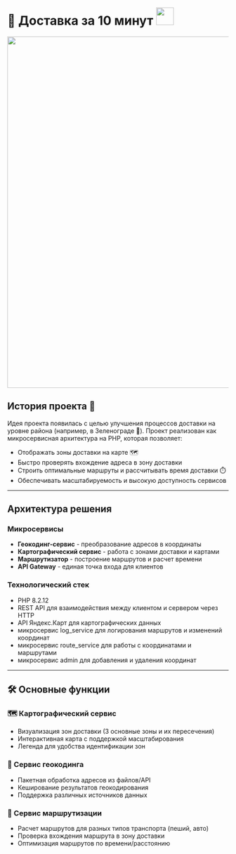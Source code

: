 # 🚀 Доставка за 10 минут <img src="https://media.tenor.com/yWSRmymbu5oAAAAC/delivery-fast.gif" width="40">

<div align="center">
  <img src="https://github.com/user-attachments/assets/c3d81e57-c819-4643-867c-86725eb3de03" width="800">
</div>

## История проекта 📖

Идея проекта появилась с целью улучшения процессов доставки на уровне района (например, в Зеленограде 🌆). Проект реализован как микросервисная архитектура на PHP, которая позволяет:

- Отображать зоны доставки на карте 🗺️
- Быстро проверять вхождение адреса в зону доставки
- Строить оптимальные маршруты и рассчитывать время доставки ⏱️
- Обеспечивать масштабируемость и высокую доступность сервисов

---

## Архитектура решения

### Микросервисы
- **Геокодинг-сервис** - преобразование адресов в координаты
- **Картографический сервис** - работа с зонами доставки и картами
- **Маршрутизатор** - построение маршрутов и расчет времени
- **API Gateway** - единая точка входа для клиентов

### Технологический стек
- PHP 8.2.12
- REST API для взаимодействия между клиентом и сервером через HTTP
- API Яндекс.Карт для картографических данных
- микросервис log_service для логирования маршрутов и изменений координат
- микросервис route_service для работы с координатами и маршрутами
- микросервис admin для добавления и удаления координат

---

## 🛠️ Основные функции

### 🗺️ Картографический сервис
- Визуализация зон доставки (3 основные зоны и их пересечения)
- Интерактивная карта с поддержкой масштабирования
- Легенда для удобства идентификации зон

### 📌 Сервис геокодинга
- Пакетная обработка адресов из файлов/API
- Кеширование результатов геокодирования
- Поддержка различных источников данных

### 🚗 Сервис маршрутизации
- Расчет маршрутов для разных типов транспорта (пеший, авто)
- Проверка вхождения маршрута в зону доставки
- Оптимизация маршрутов по времени/расстоянию
